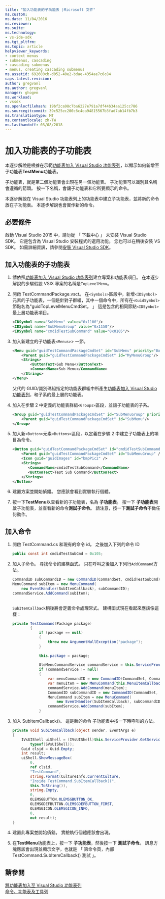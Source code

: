 ```yaml
---
title: "加入功能表的子功能表 |Microsoft 文件"
ms.custom: 
ms.date: 11/04/2016
ms.reviewer: 
ms.suite: 
ms.technology:
- vs-ide-sdk
ms.tgt_pltfrm: 
ms.topic: article
helpviewer_keywords:
- context menus
- submenus, cascading
- cascading submenus
- menus, creating cascading submenus
ms.assetid: 692600cb-d052-40e2-bdae-4354ae7c6c84
caps.latest.revision: 
author: gregvanl
ms.author: gregvanl
manager: ghogen
ms.workload:
- vssdk
ms.openlocfilehash: 19bf2ca98c7ba6227e791a7df44b34aa125cc786
ms.sourcegitcommit: 39c525ec200c6c4ea94815567b3fad7ab14fb7b3
ms.translationtype: MT
ms.contentlocale: zh-TW
ms.lasthandoff: 03/08/2018
---
```

# <a name="adding-a-submenu-to-a-menu"></a>加入功能表的子功能表
本逐步解說是根據在示範[功能表加入 Visual Studio 功能表列](../extensibility/adding-a-menu-to-the-visual-studio-menu-bar.md)，以顯示如何新增至子功能表**TestMenu**功能表。  
  
 子功能表，就是第二個功能表會出現在另一個功能表。 子功能表可以識別其名稱會遵循的箭頭。 按一下名稱，會讓子功能表和它所要顯示的命令。  
  
 本逐步解說在 Visual Studio 功能表列上的功能表中建立子功能表，並將新的命令放在子功能表。 本逐步解說也會實作新的命令。  
  
## <a name="prerequisites"></a>必要條件  
 啟動 Visual Studio 2015 中，請勿從 「 下載中心 」 未安裝 Visual Studio SDK。 它是包含為 Visual Studio 安裝程式的選用功能。 您也可以在稍後安裝 VS SDK。 如需詳細資訊，請參閱[安裝 Visual Studio SDK](../extensibility/installing-the-visual-studio-sdk.md)。  
  
## <a name="adding-a-submenu-to-a-menu"></a>加入功能表的子功能表  
  
1.  請依照[功能表加入 Visual Studio 功能表列](../extensibility/adding-a-menu-to-the-visual-studio-menu-bar.md)建立專案和功能表項目。 在本逐步解說的步驟假設 VSIX 專案的名稱是`TopLevelMenu`。  
  
2.  開啟 TestCommandPackage.vsct。 在`<Symbols>`區段中，新增`<IDSymbol>`元素的子功能表，一個是針對子群組，其中一個命令中，所有在`<GuidSymbol>`節點名為"guidTopLevelMenuCmdSet。 」 這是包含的相同節點`<IDSymbol>`最上層功能表項目。  
  
    ```xml  
    <IDSymbol name="SubMenu" value="0x1100"/>  
    <IDSymbol name="SubMenuGroup" value="0x1150"/>  
    <IDSymbol name="cmdidTestSubCommand" value="0x0105"/>  
    ```  
  
3.  加入新建立的子功能表`<Menus>`> 一節。  
  
    ```xml  
    <Menu guid="guidTestCommandPackageCmdSet" id="SubMenu" priority="0x0100" type="Menu">  
        <Parent guid="guidTestCommandPackageCmdSet" id="MyMenuGroup"/>  
        <Strings>  
            <ButtonText>Sub Menu</ButtonText>  
            <CommandName>Sub Menu</CommandName>  
        </Strings>  
    </Menu>  
    ```  
  
     父代的 GUID/識別碼組指定的功能表群組中所產生[功能表加入 Visual Studio 功能表列](../extensibility/adding-a-menu-to-the-visual-studio-menu-bar.md)，和子系的最上層的功能表。  
  
4.  加入在步驟 2 中定義的功能表群組`<Groups>`區段，並讓子功能表的子系。  
  
    ```xml  
    <Group guid="guidTestCommandPackageCmdSet" id="SubMenuGroup" priority="0x0000">  
        <Parent guid="guidTestCommandPackageCmdSet" id="SubMenu"/>  
    </Group>  
    ```  
  
5.  加入新`<Button>`元素`<Buttons>`區段，以定義在步驟 2 中建立子功能表上的項目為命令。  
  
    ```xml  
    <Button guid="guidTestCommandPackageCmdSet" id="cmdidTestSubCommand" priority="0x0000" type="Button">  
        <Parent guid="guidTestCommandPackageCmdSet" id="SubMenuGroup" />  
        <Icon guid="guidImages" id="bmpPic2" />  
        <Strings>  
           <CommandName>cmdidTestSubCommand</CommandName>  
           <ButtonText>Test Sub Command</ButtonText>  
        </Strings>  
    </Button>  
    ```  
  
6.  建置方案並開始偵錯。 您應該會看到實驗執行個體。  
  
7.  按一下**TestMenu**以查看新的子功能表，名為 **子功能表**。 按一下 **子功能表**開啟子功能表，並查看新的命令**測試子命令**。 請注意，按一下**測試子命令**不做任何動作。  
  
## <a name="adding-a-command"></a>加入命令  
  
1.  開啟 TestCommand.cs 和現有的命令 id。 之後加入下列的命令 ID  
  
    ```csharp  
    public const int cmdidTestSubCmd = 0x105;  
    ```  
  
2.  加入子命令。 尋找命令的建構函式。 只在呼叫之後加入下列行`AddCommand`方法。  
  
    ```csharp  
    CommandID subCommandID = new CommandID(CommandSet, cmdidTestSubCmd);  
    MenuCommand subItem = new MenuCommand(  
        new EventHandler(SubItemCallback), subCommandID);  
    commandService.AddCommand(subItem);  
  
    ```  
  
     `SubItemCallback`稍後將會定義命令處理常式。 建構函式現在看起來應該像這樣：  
  
    ```csharp  
    private TestCommand(Package package)  
            {  
                if (package == null)  
                {  
                    throw new ArgumentNullException("package");  
                }  
  
                this.package = package;  
  
                OleMenuCommandService commandService = this.ServiceProvider.GetService(typeof(IMenuCommandService)) as OleMenuCommandService;  
                if (commandService != null)  
                {  
                    var menuCommandID = new CommandID(CommandSet, CommandId);  
                    var menuItem = new MenuCommand(this.MenuItemCallback, menuCommandID);  
                    commandService.AddCommand(menuItem);  
                    CommandID subCommandID = new CommandID(CommandSet, cmdidTestSubCmd);  
                    MenuCommand subItem = new MenuCommand(  
                        new EventHandler(SubItemCallback), subCommandID);  
                    commandService.AddCommand(subItem);  
                }  
    ```  
  
3.  加入 SubItemCallback()。 這是新的命令 子功能表中按一下時呼叫的方法。  
  
    ```csharp  
    private void SubItemCallback(object sender, EventArgs e)  
    {  
        IVsUIShell uiShell = (IVsUIShell)this.ServiceProvider.GetService(  
            typeof(SVsUIShell));  
        Guid clsid = Guid.Empty;  
        int result;  
        uiShell.ShowMessageBox(  
            0,  
            ref clsid,  
            "TestCommand",  
            string.Format(CultureInfo.CurrentCulture,  
            "Inside TestCommand.SubItemCallback()",  
            this.ToString()),  
            string.Empty,  
            0,  
            OLEMSGBUTTON.OLEMSGBUTTON_OK,  
            OLEMSGDEFBUTTON.OLEMSGDEFBUTTON_FIRST,  
            OLEMSGICON.OLEMSGICON_INFO,  
            0,  
            out result);  
    }  
    ```  
  
4.  建置此專案並開始偵錯。 實驗執行個體應該會出現。  
  
5.  在**TestMenu**功能表上，按一下   **子功能表**，然後按一下 **測試子命令**。 訊息方塊應該會出現並顯示文字，也就是 「 第命令頁，內部 TestCommand.SubItemCallback() 測試 」。  
  
## <a name="see-also"></a>請參閱  
 [將功能表加入至 Visual Studio 功能表列](../extensibility/adding-a-menu-to-the-visual-studio-menu-bar.md)   
 [命令、功能表及工具列](../extensibility/internals/commands-menus-and-toolbars.md)
